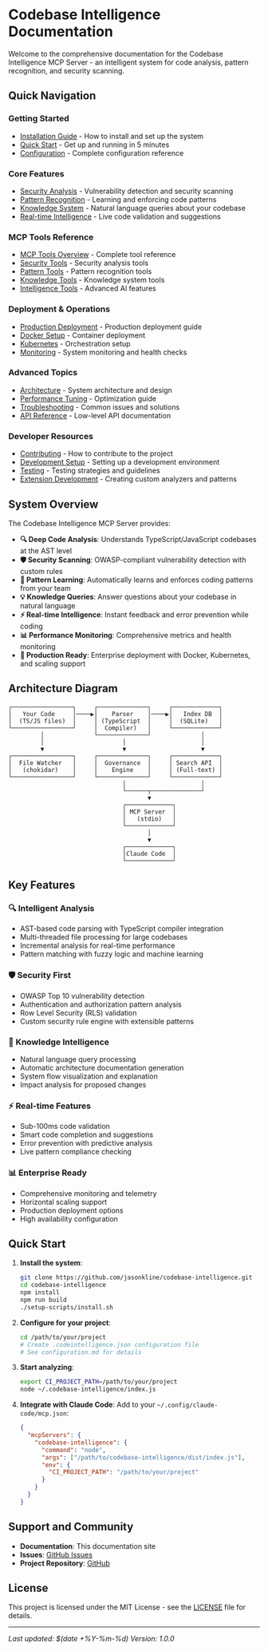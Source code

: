 # Codebase Intelligence Documentation

Welcome to the comprehensive documentation for the Codebase Intelligence MCP Server - an intelligent system for code analysis, pattern recognition, and security scanning.

## Quick Navigation

### Getting Started
- [Installation Guide](./installation.md) - How to install and set up the system
- [Quick Start](./quickstart.md) - Get up and running in 5 minutes
- [Configuration](./configuration.md) - Complete configuration reference

### Core Features
- [Security Analysis](./security-analysis.md) - Vulnerability detection and security scanning
- [Pattern Recognition](./pattern-recognition.md) - Learning and enforcing code patterns
- [Knowledge System](./knowledge-system.md) - Natural language queries about your codebase
- [Real-time Intelligence](./realtime-intelligence.md) - Live code validation and suggestions

### MCP Tools Reference
- [MCP Tools Overview](./mcp-tools/README.md) - Complete tool reference
- [Security Tools](./mcp-tools/security-tools.md) - Security analysis tools
- [Pattern Tools](./mcp-tools/pattern-tools.md) - Pattern recognition tools
- [Knowledge Tools](./mcp-tools/knowledge-tools.md) - Knowledge system tools
- [Intelligence Tools](./mcp-tools/intelligence-tools.md) - Advanced AI features

### Deployment & Operations
- [Production Deployment](./deployment/production.md) - Production deployment guide
- [Docker Setup](./deployment/docker.md) - Container deployment
- [Kubernetes](./deployment/kubernetes.md) - Orchestration setup
- [Monitoring](./deployment/monitoring.md) - System monitoring and health checks

### Advanced Topics
- [Architecture](./architecture.md) - System architecture and design
- [Performance Tuning](./performance.md) - Optimization guide
- [Troubleshooting](./troubleshooting.md) - Common issues and solutions
- [API Reference](./api-reference.md) - Low-level API documentation

### Developer Resources
- [Contributing](./contributing.md) - How to contribute to the project
- [Development Setup](./development.md) - Setting up a development environment
- [Testing](./testing.md) - Testing strategies and guidelines
- [Extension Development](./extensions.md) - Creating custom analyzers and patterns

## System Overview

The Codebase Intelligence MCP Server provides:

- **🔍 Deep Code Analysis**: Understands TypeScript/JavaScript codebases at the AST level
- **🛡️ Security Scanning**: OWASP-compliant vulnerability detection with custom rules
- **🧠 Pattern Learning**: Automatically learns and enforces coding patterns from your team
- **💡 Knowledge Queries**: Answer questions about your codebase in natural language
- **⚡ Real-time Intelligence**: Instant feedback and error prevention while coding
- **📊 Performance Monitoring**: Comprehensive metrics and health monitoring
- **🚀 Production Ready**: Enterprise deployment with Docker, Kubernetes, and scaling support

## Architecture Diagram

```
┌─────────────────┐     ┌──────────────┐     ┌─────────────┐
│   Your Code     │────▶│    Parser    │────▶│   Index DB  │
│  (TS/JS files)  │     │ (TypeScript  │     │  (SQLite)   │
└─────────────────┘     │  Compiler)   │     └─────────────┘
         │              └──────────────┘              │
         │                      │                     │
         ▼                      ▼                     ▼
┌─────────────────┐     ┌──────────────┐     ┌─────────────┐
│  File Watcher   │     │  Governance  │     │ Search API  │
│   (chokidar)    │     │    Engine    │     │ (Full-text) │
└─────────────────┘     └──────────────┘     └─────────────┘
                                │                     │
                                └──────┬──────────────┘
                                       ▼
                                ┌─────────────┐
                                │ MCP Server  │
                                │   (stdio)   │
                                └─────────────┘
                                       │
                                       ▼
                                ┌─────────────┐
                                │Claude Code  │
                                └─────────────┘
```

## Key Features

### 🔍 Intelligent Analysis
- AST-based code parsing with TypeScript compiler integration
- Multi-threaded file processing for large codebases
- Incremental analysis for real-time performance
- Pattern matching with fuzzy logic and machine learning

### 🛡️ Security First
- OWASP Top 10 vulnerability detection
- Authentication and authorization pattern analysis
- Row Level Security (RLS) validation
- Custom security rule engine with extensible patterns

### 🧠 Knowledge Intelligence
- Natural language query processing
- Automatic architecture documentation generation
- System flow visualization and explanation
- Impact analysis for proposed changes

### ⚡ Real-time Features
- Sub-100ms code validation
- Smart code completion and suggestions
- Error prevention with predictive analysis
- Live pattern compliance checking

### 📊 Enterprise Ready
- Comprehensive monitoring and telemetry
- Horizontal scaling support
- Production deployment options
- High availability configuration

## Quick Start

1. **Install the system**:
   ```bash
   git clone https://github.com/jasonkline/codebase-intelligence.git
   cd codebase-intelligence
   npm install
   npm run build
   ./setup-scripts/install.sh
   ```

2. **Configure for your project**:
   ```bash
   cd /path/to/your/project
   # Create .codeintelligence.json configuration file
   # See configuration.md for details
   ```

3. **Start analyzing**:
   ```bash
   export CI_PROJECT_PATH=/path/to/your/project
   node ~/.codebase-intelligence/index.js
   ```

4. **Integrate with Claude Code**:
   Add to your `~/.config/claude-code/mcp.json`:
   ```json
   {
     "mcpServers": {
       "codebase-intelligence": {
         "command": "node",
         "args": ["/path/to/codebase-intelligence/dist/index.js"],
         "env": {
           "CI_PROJECT_PATH": "/path/to/your/project"
         }
       }
     }
   }
   ```

## Support and Community

- **Documentation**: This documentation site
- **Issues**: [GitHub Issues](https://github.com/jasonkline/codebase-intelligence/issues)
- **Project Repository**: [GitHub](https://github.com/jasonkline/codebase-intelligence)

## License

This project is licensed under the MIT License - see the [LICENSE](../LICENSE) file for details.

---

*Last updated: $(date +%Y-%m-%d)*
*Version: 1.0.0*